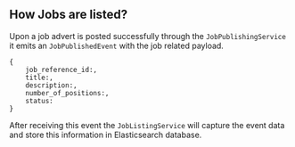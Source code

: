 ## How Jobs are listed?

Upon a job advert is posted successfully through the `JobPublishingService` it emits an `JobPublishedEvent` with the job related payload.

```
{
    job_reference_id:,
    title:,
    description:,
    number_of_positions:,
    status:
}
```

After receiving this event the `JobListingService` will capture the event data and store this information in Elasticsearch database.